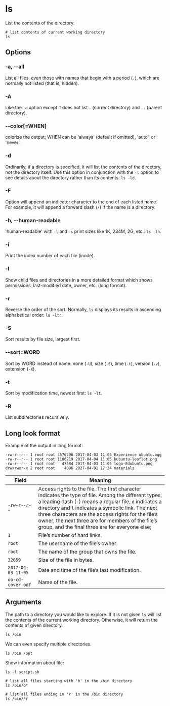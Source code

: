 # ls

List the contents of the directory.

```shell
# list contents of current working directory
ls
```

## Options

### -a, --all

List all files, even those with names that begin with a period (`.`), which are normally
not listed (that is, hidden).

### -A

Like the `-a` option except it does not list `.` (current directory) and `..` (parent
directory).

### --color[=WHEN]

colorize the output; WHEN can be 'always' (default if omitted), 'auto', or 'never'.

### -d

Ordinarily, if a directory is specified, it will list the contents of the directory, not
the directory itself. Use this option in conjunction with the `-l` option to see details
about the directory rather than its contents: `ls -ld`.

### -F

Option will append an indicator character to the end of each listed name. For example,
it will append a forward slash (`/`) if the name is a directory.

### -h, --human-readable

'human-readable' with `-l` and `-s` print sizes like 1K, 234M, 2G, etc.: `ls -lh`.

### -i

Print the index number of each file (inode).

### -l

Show child files and directories in a more detailed format which shows permissions,
last-modified date, owner, etc. (long format).

### -r

Reverse the order of the sort. Normally, `ls` displays its results in ascending
alphabetical order: `ls -ltr`.

### -S

Sort results by file size, largest first.

### --sort=WORD

Sort by WORD instead of name: none (`-U`), size (`-S`), time (`-t`), version (`-v`),
extension (`-X`).

### -t

Sort by modification time, newest first: `ls -lt`.

### -R

List subdirectories recursively.

## Long look format

Example of the output in long format:

```shell
-rw-r--r-- 1 root root 3576296 2017-04-03 11:05 Experience ubuntu.ogg
-rw-r--r-- 1 root root 1186219 2017-04-04 11:05 kubuntu-leaflet.png
-rw-r--r-- 1 root root   47584 2017-04-03 11:05 logo-Edubuntu.png
drwxrwxr-x 2 root root    4096 2027-04-01 17:34 materials
```

| Field              | Meaning                                                                                                                                                                                                                                                                                                                                                                            |
|--------------------|------------------------------------------------------------------------------------------------------------------------------------------------------------------------------------------------------------------------------------------------------------------------------------------------------------------------------------------------------------------------------------|
| `-rw-r--r--`       | Access rights to the file. The first character indicates the type of file. Among the different types, a leading dash (`-`) means a regular file, `d` indicates a directory and `l` indicates a symbolic link. The next three characters are the access rights for the file’s owner, the next three are for members of the file’s group, and the final three are for everyone else; |
| `1`                | File’s number of hard links.                                                                                                                                                                                                                                                                                                                                                       |
| `root`             | The username of the file’s owner.                                                                                                                                                                                                                                                                                                                                                  |
| `root`             | The name of the group that owns the file.                                                                                                                                                                                                                                                                                                                                          |
| `32059`            | Size of the file in bytes.                                                                                                                                                                                                                                                                                                                                                         |
| `2017-04-03 11:05` | Date and time of the file’s last modification.                                                                                                                                                                                                                                                                                                                                     |
| `oo-cd-cover.odf` | Name of the file.                                                                                                                                                                                                                                                                                                                                                                  |

## Arguments

The path to a directory you would like to explore. If it is not given `ls` will list the
contents of the current working directory. Otherwise, it will return the contents of
given directory.

```shell
ls /bin
```

We can even specify multiple directories.

```shell
ls /bin /opt
```

Show information about file:

```shell
ls -l script.sh
```

```shell
# list all files starting with 'b' in the /bin directory
ls /bin/b*

# list all files ending in 'r' in the /bin directory
ls /bin/*r
```
